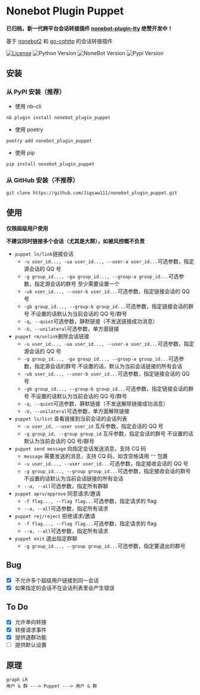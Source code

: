 # Nonebot Plugin Puppet

**已归档，新一代跨平台会话转接插件 [nonebot-plugin-tty](https://github.com/nonepkg/nonebot-plugin-tty) 绝赞开发中！**

基于 [nonebot2](https://github.com/nonebot/nonebot2) 和 [go-cqhttp](https://github.com/Mrs4s/go-cqhttp) 的会话转接插件

[![License](https://img.shields.io/github/license/Jigsaw111/nonebot_plugin_puppet?style=flat-square)](LICENSE)
![Python Version](https://img.shields.io/badge/python-3.7.3+-blue.svg?style=flat-square)
![NoneBot Version](https://img.shields.io/badge/nonebot-2.0.0a11+-red.svg?style=flat-square&log")
![Pypi Version](https://img.shields.io/pypi/v/nonebot-plugin-puppet.svg?style=flat-square)

## 安装

### 从 PyPI 安装（推荐）

- 使用 nb-cli  

```shell
nb plugin install nonebot_plugin_puppet
```

- 使用 poetry

```shell
poetry add nonebot_plugin_puppet
```

- 使用 pip

```shell
pip install nonebot_plugin_puppet
```

### 从 GitHub 安装（不推荐）

```shell
git clone https://github.com/Jigsaw111/nonebot_plugin_puppet.git
```

## 使用

**仅限超级用户使用**

**不建议同时链接多个会话（尤其是大群），如被风控概不负责**

- `puppet ln/link`链接会话
  - `-u user_id..., -ua user_id..., --user-a user_id...`可选参数，指定源会话的 QQ 号
  - `-g group_id..., -ga group_id..., --group-a group_id...`可选参数，指定源会话的群号
    至少需要设置一个
  - `-ub user_id..., --user-b user_id...`可选参数，指定链接会话的 QQ 号
  - `-gb group_id..., --group-b group_id...`可选参数，指定链接会话的群号
    不设置的话默认为当前会话的 QQ 号/群号
  - `-q, --quiet`可选参数，静默链接（不发送链接成功消息）
  - `-U, --unilateral`可选参数，单方面链接
- `puppet rm/unlink`删除会话链接
  - `-u user_id..., -ua user_id..., --user-a user_id...`可选参数，指定源会话的 QQ 号
  - `-g group_id..., -ga group_id..., --group-a group_id...`可选参数，指定源会话的群号
    不设置的话，默认为当前会话链接的所有会话
  - `-ub user_id..., --user-b user_id...`可选参数，指定链接会话的 QQ 号
  - `-gb group_id..., --group-b group_id...`可选参数，指定链接会话的群号
    不设置的话默认为当前会话的 QQ 号/群号
  - `-q, --quiet`可选参数，静默链接（不发送解除链接成功消息）
  - `-U, --unilateral`可选参数，单方面解除链接
- `puppet ls/list` 查看链接到当前会话的会话列表
  - `-u user_id, --user user_id` 互斥参数，指定会话的 QQ 号
  - `-g group_id, --group group_id` 互斥参数，指定会话的群号
    不设置的话默认为当前会话的 QQ 号/群号
- `puppet send message` 向指定会话发送消息，支持 CQ 码
  - `message` 需要发送的消息，支持 CQ 码，如含空格请用 `""` 包裹
  - `-u user_id..., --user user_id...`可选参数，指定接收会话的 QQ 号
  - `-g group_id..., --group group_id...`可选参数，指定接收会话的群号
    不设置的话默认为当前会话链接的所有会话
  - `--a, --all`可选参数，指定所有群聊
- `puppet aprv/approve` 同意请求/邀请
  - `-f flag..., --flag flag...`可选参数，指定请求的 flag
  - `--a, --all`可选参数，指定所有请求
- `puppet rej/reject` 拒绝请求/邀请
  - `-f flag..., --flag flag...`可选参数，指定请求的 flag
  - `--a, --all`可选参数，指定所有请求
- `puppet exit` 退出指定群聊
  - `-g group_id..., --group group_id...`可选参数，指定要退出的群号

## Bug

- [x] 不允许多个超级用户链接到同一会话
- [x] 如果指定的会话不在会话列表里会产生错误

## To Do

- [x] 允许单向转接
- [x] 转接请求事件
- [x] 提供退群功能
- [ ] 提供默认设置

## 原理

```mermaid
graph LR
用户 & 群 ---> Puppet ---> 用户 & 群
```
